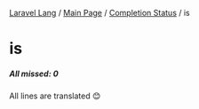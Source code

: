 [Laravel Lang](https://github.com/Laravel-Lang/lang) / [Main Page](../index.md) / [Completion Status](../status.md) / is

# is

##### All missed: 0

All lines are translated 😊

